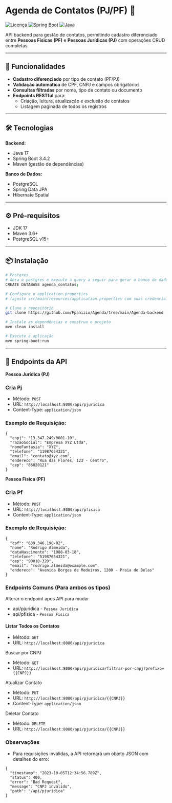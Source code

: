 # Agenda de Contatos (PJ/PF) 📒

[![Licença](https://img.shields.io/badge/license-MIT-blue)](LICENSE)
[![Spring Boot](https://img.shields.io/badge/Spring%20Boot-3.4.2-brightgreen)](https://spring.io/projects/spring-boot)
[![Java](https://img.shields.io/badge/Java-17-orange)](https://www.oracle.com/java/)

API backend para gestão de contatos, permitindo cadastro diferenciado entre **Pessoas Físicas (PF)** e **Pessoas Jurídicas (PJ)** com operações CRUD completas.

---

## 🚀 Funcionalidades

- **Cadastro diferenciado** por tipo de contato (PF/PJ)
- **Validação automática** de CPF, CNPJ e campos obrigatórios
- **Consultas filtradas** por nome, tipo de contato ou documento
- **Endpoints RESTful** para:
  - Criação, leitura, atualização e exclusão de contatos
  - Listagem paginada de todos os registros

---

## 🛠️ Tecnologias

**Backend:**

- Java 17
- Spring Boot 3.4.2
- Maven (gestão de dependências)

**Banco de Dados:**

- PostgreSQL
- Spring Data JPA
- Hibernate Spatial

---

## ⚙️ Pré-requisitos

- JDK 17
- Maven 3.6+
- PostgreSQL v15+

---

## 📦 Instalação

```bash
# Postgres
# Abra o postgres e execute a query a seguir para gerar o banco de dados
CREATE DATABASE agenda_contatos;

# Configure o application.properties
# (ajuste src/main/resources/application.properties com suas credenciais do PostgreSQL)

# Clone o repositório
git clone https://github.com/Fpanizio/Agenda/tree/main/Agenda-backend

# Instale as dependências e construa o projeto
mvn clean install

# Execute a aplicação
mvn spring-boot:run
```

---

## 📡 Endpoints da API

**Pessoa Jurídica (PJ)**

### Cria Pj ###

- Método: ```POST```
- URL: ```http://localhost:8080/api/pjuridica```
- Content-Type: ```application/json```

### Exemplo de Requisição: ###
``` 
{
  "cnpj": "13.347.249/0001-10",
  "razaoSocial": "Empresa XYZ Ltda",
  "nomeFantasia": "XYZ",
  "telefone": "11987654321",
  "email": "contato@xyz.com",
  "endereco": "Rua das Flores, 123 - Centro",
  "cep": "86020121"
}
```

**Pessoa Física (PF)**

### Cria Pf ###

- Método: ```POST```
- URL: ```http://localhost:8080/api/pfisica```
- Content-Type: ```application/json```

### Exemplo de Requisição: ###
``` 
{
  "cpf": "639.346.190-02",
  "nome": "Rodrigo Almeida",
  "dataNascimento": "1988-03-18",
  "telefone": "51987654321",
  "cep": "90010-320",
  "email": "rodrigo.almeida@example.com",
  "endereco": "Avenida Borges de Medeiros, 1200 - Praia de Belas"
}
```

### Endpoints Comuns (Para ambos os tipos) ###
Alterar o endpoint apos API para mudar
 - api/pjuridica - ```Pessoa Juridica```
 - api/pfisica - ```Pessoa Fisica```
#### Listar Todos os Contatos ####
 - Método: ```GET```
 - URL: ```http://localhost:8080/api/pjuridica```

Buscar por CNPJ
 - Método: ```GET```
 - URL: ```http://localhost:8080/api/pjuridica/filtrar-por-cnpj?prefixo={{CNPJ}}```

Atualizar Contato
 - Método: ```PUT```
 - URL: ```http://localhost:8080/api/pjuridica/{{CNPJ}}```
 - Content-Type: ```application/json```

Deletar Contato
 - Método: ```DELETE```
 - URL: ```http://localhost:8080/api/pjuridica/{{CNPJ}}```

### Observações ###
 - Para requisições inválidas, a API retornará um objeto JSON com detalhes do erro:
```
{
  "timestamp": "2023-10-05T12:34:56.789Z",
  "status": 400,
  "error": "Bad Request",
  "message": "CNPJ inválido",
  "path": "/api/pjuridica"
}
```
